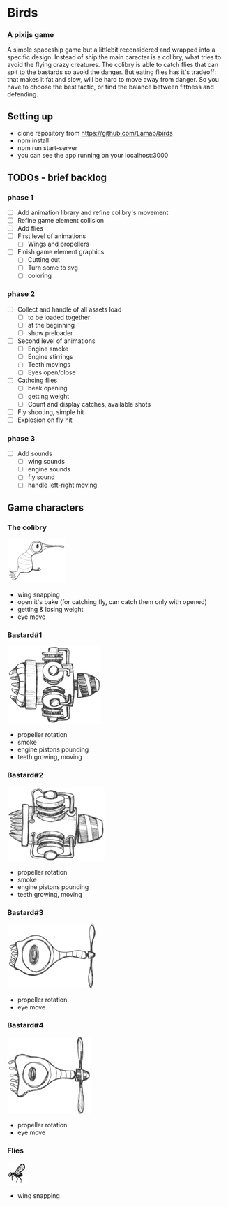 # Birds
### A pixijs game
A simple spaceship game but a littlebit reconsidered and wrapped into a specific design.
Instead of ship the main caracter is a colibry, what tries to avoid the flying crazy creatures.
The colibry is able to catch flies that can spit to the bastards so avoid the danger. But eating flies has it's tradeoff: that makes it fat and slow, will be hard to move away from danger. So you have to choose the best tactic, or find the balance between fittness and defending.

## Setting up
- clone repository from https://github.com/Lamap/birds
- npm install
- npm run start-server
- you can see the app running on your localhost:3000

## TODOs - brief backlog
### phase 1
- [ ] Add animation library and refine colibry's movement
- [ ] Refine game element collision
- [ ] Add flies
- [ ] First level of animations
    - [ ] Wings and propellers
- [ ] Finish game element graphics
    - [ ] Cutting out
    - [ ] Turn some to svg
    - [ ] coloring
    
### phase 2
- [ ] Collect and handle of all assets load
    - [ ] to be loaded together
    - [ ] at the beginning
    - [ ] show preloader
- [ ] Second level of animations
  - [ ] Engine smoke
  - [ ] Engine stirrings
  - [ ] Teeth movings
  - [ ] Eyes open/close
- [ ] Cathcing flies
  - [ ] beak opening
  - [ ] getting weight
  - [ ] Count and display catches, available shots
- [ ] Fly shooting, simple hit
- [ ] Explosion on fly hit

### phase 3
 - [ ] Add sounds
    - [ ] wing sounds
    - [ ] engine sounds
    - [ ] fly sound
    - [ ] handle left-right moving

## Game characters
### The colibry
![Alt text](/assets/birdy.png "The main character")
* wing snapping
* open it's bake (for catching fly, can catch them only with opened)
* getting & losing weight
* eye move

### Bastard#1
![Alt text](/assets/contraBirds/contra1.png "The bastard 1")
* propeller rotation
* smoke
* engine pistons pounding
* teeth growing, moving

### Bastard#2
![Alt text](/assets/contraBirds/contra2.png "The bastard 2")
* propeller rotation
* smoke
* engine pistons pounding
* teeth growing, moving

### Bastard#3
![Alt text](/assets/contraBirds/contra3.png "The bastard 3")
* propeller rotation
* eye move

### Bastard#4
![Alt text](/assets/contraBirds/contra4.png "The bastard 4")
* propeller rotation
* eye move

### Flies
![Alt text](/assets/contraBirds/fly.png "The small fly")
* wing snapping
